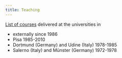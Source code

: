 ```yaml
---
title: Teaching 
---
```

[List of courses](/Curriculum/courses.pdf) delivered at the universities in
- externally since 1986
- Pisa 1985-2010
- Dortmund (Germany) and Udine (Italy) 1978-1985
- Salerno (Italy) and Münster (Germany) 1972-1978